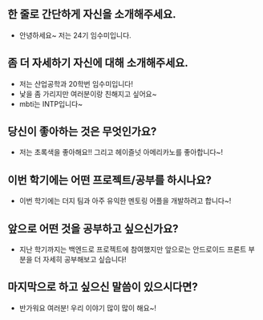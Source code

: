 ## 한 줄로 간단하게 자신을 소개해주세요.
- 안녕하세요~ 저는 24기 임수미입니다.

## 좀 더 자세하기 자신에 대해 소개해주세요.
- 저는 산업공학과 20학번 임수미입니다!
- 낯을 좀 가리지만 여러분이랑 친해지고 싶어요~
- mbti는 INTP입니다~

## 당신이 좋아하는 것은 무엇인가요?
- 저는 초록색을 좋아해요!! 그리고 헤이즐넛 아메리카노를 좋아합니다~!

## 이번 학기에는 어떤 프로젝트/공부를 하시나요?
- 이번 학기에는 더지 팀과 아주 유익한 멘토링 어플을 개발하려고 합니다~! 


## 앞으로 어떤 것을 공부하고 싶으신가요?
- 지난 학기까지는 백엔드로 프로젝트에 참여했지만 앞으로는 안드로이드 프론트 부분을 더 자세히 공부해보고 싶습니다!

## 마지막으로 하고 싶으신 말씀이 있으시다면?
- 반가워요 여러분! 우리 이야기 많이 많이 해요~!
